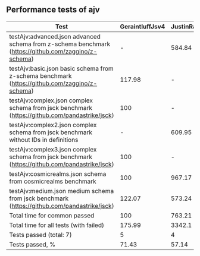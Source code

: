 ## Performance tests of ajv
|Test                                                                                               |GeraintluffJsv4|JustinRainbows|LeagueJsonGuard|Opis   |StefkJval|Swaggest|
|---------------------------------------------------------------------------------------------------|---------------|--------------|---------------|-------|---------|--------|
|testAjv:advanced.json advanced schema from z-schema benchmark (https://github.com/zaggino/z-schema)|-              |584.84        |442.94         |-      |-        |100     |
|testAjv:basic.json basic schema from z-schema benchmark (https://github.com/zaggino/z-schema)      |117.98         |-             |-              |172.37 |-        |100     |
|testAjv:complex.json complex schema from jsck benchmark (https://github.com/pandastrike/jsck)      |100            |-             |-              |9368.7 |-        |3454.87 |
|testAjv:complex2.json complex schema from jsck benchmark without IDs in definitions                |-              |609.95        |456.19         |271.81 |-        |100     |
|testAjv:complex3.json complex schema from jsck benchmark (https://github.com/pandastrike/jsck)     |100            |-             |-              |9943.84|-        |3252.56 |
|testAjv:cosmicrealms.json schema from cosmicrealms benchmark                                       |100            |967.17        |1171.64        |302.78 |290.08   |210.09  |
|testAjv:medium.json medium schema from jsck benchmark (https://github.com/pandastrike/jsck)        |122.07         |573.24        |790.19         |239.18 |100      |133.89  |
|Total time for common passed                                                                       |100            |763.21        |956.72         |258.98 |204.76   |168.94  |
|Total time for all tests (with failed)                                                             |175.99         |3342.1        |2701.25        |1975.62|100      |1017.25 |
|Tests passed (total: 7)                                                                            |5              |4             |4              |6      |2        |7       |
|Tests passed, %                                                                                    |71.43          |57.14         |57.14          |85.71  |28.57    |100     |


